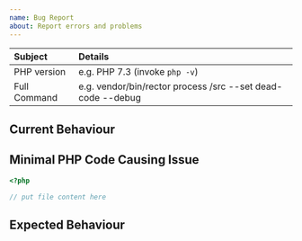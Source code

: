 ```yaml
---
name: Bug Report
about: Report errors and problems
---
```


<!-- First, thank you for reporting a bug. That takes time and we appreciate that! -->

| Subject        | Details                                                      |
| :------------- | :----------------------------------------------------------- |
| PHP version    | e.g. PHP 7.3 (invoke `php -v`)                               |
| Full Command   | e.g. vendor/bin/rector process /src --set dead-code --debug  | 

## Current Behaviour 

<!-- report from command line with --debug -->
<!-- description/screenshot -->

## Minimal PHP Code Causing Issue

<!-- if possible, always run Rector on specfic file, that causes the error -->
<!-- e.g. vendor/bin/rector process /src/SpecificFile.php --set dead-code --debug -->  

```php
<?php 

// put file content here
```

## Expected Behaviour
